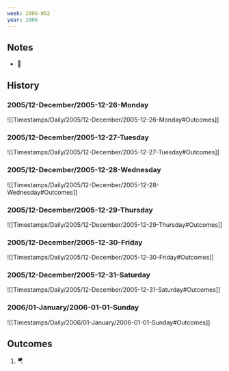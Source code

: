 ```yaml
---
week: 2006-W52
year: 2006
---
```


## Notes
- 🚂

## History

### 2005/12-December/2005-12-26-Monday
![[Timestamps/Daily/2005/12-December/2005-12-26-Monday#Outcomes]]

### 2005/12-December/2005-12-27-Tuesday
![[Timestamps/Daily/2005/12-December/2005-12-27-Tuesday#Outcomes]]

### 2005/12-December/2005-12-28-Wednesday
![[Timestamps/Daily/2005/12-December/2005-12-28-Wednesday#Outcomes]]

### 2005/12-December/2005-12-29-Thursday
![[Timestamps/Daily/2005/12-December/2005-12-29-Thursday#Outcomes]]

### 2005/12-December/2005-12-30-Friday
![[Timestamps/Daily/2005/12-December/2005-12-30-Friday#Outcomes]]

### 2005/12-December/2005-12-31-Saturday
![[Timestamps/Daily/2005/12-December/2005-12-31-Saturday#Outcomes]]

### 2006/01-January/2006-01-01-Sunday
![[Timestamps/Daily/2006/01-January/2006-01-01-Sunday#Outcomes]]


## Outcomes
1. 🪂
